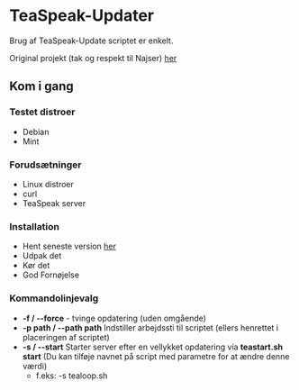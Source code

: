 # TeaSpeak-Updater

Brug af TeaSpeak-Update scriptet er enkelt.

Original projekt (tak og respekt til Najser) [her](https://github.com/Najsr/TeaSpeak-Updater)


## Kom i gang

### Testet distroer
* Debian
* Mint

### Forudsætninger

* Linux distroer
* curl
* TeaSpeak server


### Installation

* Hent seneste version [her](https://github.com/MikkelDK/TeaSpeak-Updater-DK/archive/master.zip)
* Udpak det
* Kør det
* God Fornøjelse

### Kommandolinjevalg

* __-f / --force__ - tvinge opdatering (uden omgående)
* __-p path / --path path__ Indstiller arbejdssti til scriptet (ellers henrettet i placeringen af scriptet)
* __-s / --start__ Starter server efter en vellykket opdatering via __teastart.sh start__ (Du kan tilføje navnet på script med parametre for at ændre denne værdi)
	* f.eks: -s tealoop.sh
